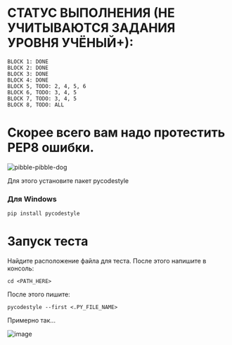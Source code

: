 # СТАТУС ВЫПОЛНЕНИЯ (НЕ УЧИТЫВАЮТСЯ ЗАДАНИЯ УРОВНЯ УЧЁНЫЙ+):
```
BLOCK 1: DONE
BLOCK 2: DONE
BLOCK 3: DONE
BLOCK 4: DONE
BLOCK 5, TODO: 2, 4, 5, 6
BLOCK 6, TODO: 3, 4, 5
BLOCK 7, TODO: 3, 4, 5
BLOCK 8, TODO: ALL
```

# Скорее всего вам надо протестить PEP8 ошибки.

![pibble-pibble-dog](https://github.com/user-attachments/assets/87e94a1e-24c4-4b93-a4c1-ca8b8674c18f)

Для этого установите пакет pycodestyle
### Для Windows
```
pip install pycodestyle
```

# Запуск теста
Найдите расположение файла для теста. После этого напишите в консоль:
```
cd <PATH_HERE>
```
После этого пишите:
```
pycodestyle --first <.PY_FILE_NAME>
```
Примерно так...

![image](https://github.com/user-attachments/assets/fe38d68a-3bc4-4b24-af99-386037ea1aad)
